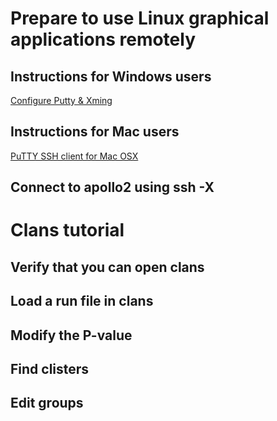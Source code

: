 # Prepare to use Linux graphical applications remotely

## Instructions for Windows users

[Configure Putty & Xming](https://laptops.eng.uci.edu/engineering-software/using-linux/how-to-configure-putty-xming-on-your-laptop)

## Instructions for Mac users

[PuTTY SSH client for Mac OSX](https://www.ssh.com/academy/ssh/putty/mac)


## Connect to apollo2 using ssh -X


# Clans tutorial

## Verify that you can open clans

## Load a run file in clans

## Modify the P-value 

## Find clisters

## Edit groups
